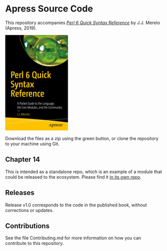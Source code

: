 # Apress Source Code

This repository accompanies [*Perl 6 Quick Syntax Reference*](https://www.apress.com/9781484249550) by J.J. Merelo (Apress, 2019).

[comment]: #cover
![Cover image](9781484249550.jpg)

Download the files as a zip using the green button, or clone the
repository to your machine using Git.

## Chapter 14

This is intended as a standalone repo, which is an example of a module
that could be released to the ecosystem. Please find
it
[in its own repo](https://github.com/Apress/perl6-quick-syntax-reference-ch14). 

## Releases

Release v1.0 corresponds to the code in the published book, without corrections or updates.

## Contributions

See the file Contributing.md for more information on how you can contribute to this repository.
